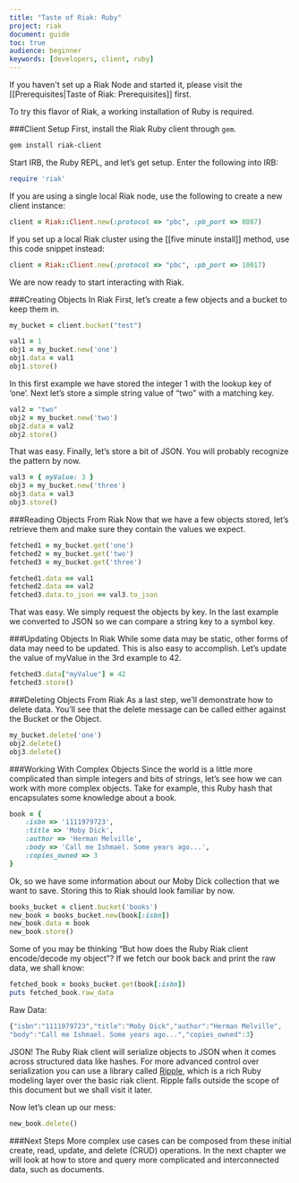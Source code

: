 ```yaml
---
title: "Taste of Riak: Ruby"
project: riak
document: guide
toc: true
audience: beginner
keywords: [developers, client, ruby]
---
```


If you haven't set up a Riak Node and started it, please visit the [[Prerequisites|Taste of Riak: Prerequisites]] first.

To try this flavor of Riak, a working installation of Ruby is required. 

###Client Setup
First, install the Riak Ruby client through `gem`.

```bash
gem install riak-client
```

Start IRB, the Ruby REPL, and let’s get setup.  Enter the following into IRB:

```ruby
require 'riak'
```

If you are using a single local Riak node, use the following to create a new client instance:

```ruby
client = Riak::Client.new(:protocol => "pbc", :pb_port => 8087)
```

If you set up a local Riak cluster using the [[five minute install]] method, use this code snippet instead:

```ruby
client = Riak::Client.new(:protocol => "pbc", :pb_port => 10017)
```

We are now ready to start interacting with Riak.

###Creating Objects In Riak
First, let’s create a few objects and a bucket to keep them in.

```ruby
my_bucket = client.bucket("test")

val1 = 1
obj1 = my_bucket.new('one')
obj1.data = val1
obj1.store()
```

In this first example we have stored the integer 1 with the lookup key of ‘one’.  Next let’s store a simple string value of “two” with a matching key.

```ruby
val2 = "two"
obj2 = my_bucket.new('two')
obj2.data = val2
obj2.store()
```

That was easy.  Finally, let’s store a bit of JSON.  You will probably recognize the pattern by now.

```ruby
val3 = { myValue: 3 }
obj3 = my_bucket.new('three')
obj3.data = val3
obj3.store()
```

###Reading Objects From Riak
Now that we have a few objects stored, let’s retrieve them and make sure they contain the values we expect.

```ruby
fetched1 = my_bucket.get('one')
fetched2 = my_bucket.get('two')
fetched3 = my_bucket.get('three')

fetched1.data == val1
fetched2.data == val2
fetched3.data.to_json == val3.to_json
```

That was easy.  We simply request the objects by key.  In the last example we converted to JSON so we can compare a string key to a symbol key.


###Updating Objects In Riak
While some data may be static, other forms of data may need to be updated.  This is also easy to accomplish.  Let’s update the value of myValue in the 3rd example to 42.

```ruby
fetched3.data["myValue"] = 42
fetched3.store()
```

###Deleting Objects From Riak
As a last step, we’ll demonstrate how to delete data.  You’ll see that the delete message can be called either against the Bucket or the Object.

```ruby
my_bucket.delete('one')
obj2.delete()
obj3.delete()
```

###Working With Complex Objects
Since the world is a little more complicated than simple integers and bits of strings, let’s see how we can work with more complex objects.  Take for example, this Ruby hash that encapsulates some knowledge about a book.

```ruby
book = {
	:isbn => '1111979723',
	:title => 'Moby Dick',
	:author => 'Herman Melville',
	:body => 'Call me Ishmael. Some years ago...',
	:copies_owned => 3
}
```

Ok, so we have some information about our Moby Dick collection that we want to save.  Storing this to Riak should look familiar by now.

```ruby
books_bucket = client.bucket('books')
new_book = books_bucket.new(book[:isbn])
new_book.data = book
new_book.store()
```

Some of you may be thinking “But how does the Ruby Riak client encode/decode my object”?  If we fetch our book back and print the raw data, we shall know:

```ruby
fetched_book = books_bucket.get(book[:isbn])
puts fetched_book.raw_data
```

Raw Data:

```javascript
{"isbn":"1111979723","title":"Moby Dick","author":"Herman Melville",
"body":"Call me Ishmael. Some years ago...","copies_owned":3}
```

JSON!  The Ruby Riak client will serialize objects to JSON when it comes across structured data like hashes.
For more advanced control over serialization you can use a library called [Ripple](https://github.com/basho/ripple), which is a rich Ruby modeling layer over the basic riak client.  Ripple falls outside the scope of this document but we shall visit it later.

Now let’s clean up our mess:

```ruby
new_book.delete()
```

###Next Steps
More complex use cases can be composed from these initial create, read, update, and delete (CRUD) operations. In the next chapter we will look at how to store and query more complicated and interconnected data, such as documents.  


